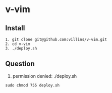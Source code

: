 # v-vim

## Install

```
1. git clone git@github.com:villins/v-vim.git
2. cd v-vim
3. ./deploy.sh
```

## Question
1. permission denied: ./deploy.sh

```
sudo chmod 755 deploy.sh
```
